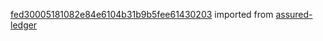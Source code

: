 [fed30005181082e84e6104b31b9b5fee61430203](https://github.com/insolar/assured-ledger/commit/fed30005181082e84e6104b31b9b5fee61430203) imported from [assured-ledger](https://github.com/insolar/assured-ledger)

